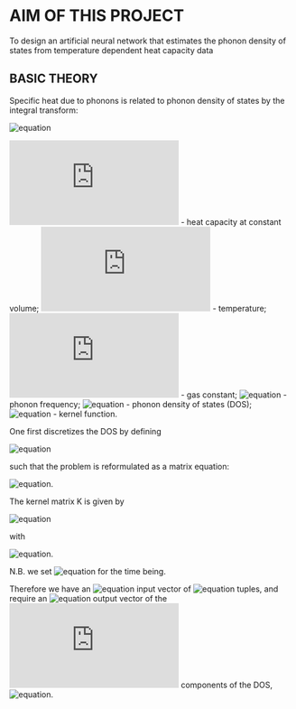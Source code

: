 # AIM OF THIS PROJECT

To design an artificial neural network that estimates the phonon density
of states from temperature dependent heat capacity data

## BASIC THEORY

Specific heat due to phonons is related to phonon density of states by 
the integral transform:

   ![equation](https://latex.codecogs.com/gif.latex?C_V(T)=\int_0^\infty&space;d\omega&space;D\omegaD(\omega)K(\omega,T))

![equation](https://latex.codecogs.com/gif.latex?C_V) - heat capacity at constant volume;
![equation](https://latex.codecogs.com/gif.latex?T) - temperature;
![equation](https://latex.codecogs.com/gif.latex?R) - gas constant;
![equation](https://latex.codecogs.com/gif.latex?\omega) - phonon frequency;
![equation](https://latex.codecogs.com/gif.latex?D(\omega)) - phonon density of states (DOS);
![equation](https://latex.codecogs.com/gif.latex?K(\omega,T)) - kernel function.

One first discretizes the DOS by defining 

![equation](https://latex.codecogs.com/gif.latex?D(n&space;\Delta\omega)\equiv&space;s_n\Delta\omega) 

such that the problem is reformulated as a matrix equation:

![equation](https://latex.codecogs.com/gif.latex?C_V(T_i)=\sum_jK_{ij}s_j).

The kernel matrix K is given by 

![equation](https://latex.codecogs.com/gif.latex?K_{ij}=3R\frac{y^2\exp(y)}{(1-\exp(y))^2}) 

with 

![equation](https://latex.codecogs.com/gif.latex?y=\frac{\hbar\omega_j}{k_BT_i}).  

N.B. we set ![equation](https://latex.codecogs.com/gif.latex?\hbar=k_B=3R=1) for the time being.

Therefore we have an ![equation](https://latex.codecogs.com/gif.latex?(m\times1)) input vector of ![equation](https://latex.codecogs.com/gif.latex?(T_i,C_{v,i})) tuples, and
require an ![equation](https://latex.codecogs.com/gif.latex?(n\times1)) output vector of the ![equation](https://latex.codecogs.com/gif.latex?s_j) components of the DOS, ![equation](https://latex.codecogs.com/gif.latex?D(\omega)).
